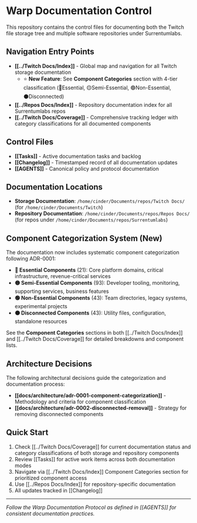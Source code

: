 # Warp Documentation Control

This repository contains the control files for documenting both the Twitch file storage tree and multiple software repositories under Surrentumlabs.

## Navigation Entry Points

- **[[../Twitch Docs/Index]]** - Global map and navigation for all Twitch storage documentation
  - ⭐ **New Feature**: See **Component Categories** section with 4-tier classification (🔴Essential, 🟡Semi-Essential, 🟢Non-Essential, ⚫Disconnected)
- **[[../Repos Docs/Index]]** - Repository documentation index for all Surrentumlabs repos  
- **[[../Twitch Docs/Coverage]]** - Comprehensive tracking ledger with category classifications for all documented components

## Control Files

- **[[Tasks]]** - Active documentation tasks and backlog
- **[[Changelog]]** - Timestamped record of all documentation updates  
- **[[AGENTS]]** - Canonical policy and protocol documentation

## Documentation Locations

- **Storage Documentation**: `/home/cinder/Documents/repos/Twitch Docs/` (for `/home/cinder/Documents/Twitch`)
- **Repository Documentation**: `/home/cinder/Documents/repos/Repos Docs/` (for repos under `/home/cinder/Documents/repos/Surrentumlabs`)

## Component Categorization System (New)

The documentation now includes systematic component categorization following ADR-0001:

- **🔴 Essential Components** (21): Core platform domains, critical infrastructure, revenue-critical services
- **🟡 Semi-Essential Components** (93): Developer tooling, monitoring, supporting services, business features  
- **🟢 Non-Essential Components** (43): Team directories, legacy systems, experimental projects
- **⚫ Disconnected Components** (43): Utility files, configuration, standalone resources

See the **Component Categories** sections in both [[../Twitch Docs/Index]] and [[../Twitch Docs/Coverage]] for detailed breakdowns and component lists.

## Architecture Decisions

The following architectural decisions guide the categorization and documentation process:

- **[[docs/architecture/adr-0001-component-categorization]]** - Methodology and criteria for component classification
- **[[docs/architecture/adr-0002-disconnected-removal]]** - Strategy for removing disconnected components

## Quick Start

1. Check [[../Twitch Docs/Coverage]] for current documentation status and category classifications of both storage and repository components
2. Review [[Tasks]] for active work items across both documentation modes
3. Navigate via [[../Twitch Docs/Index]] Component Categories section for prioritized component access
4. Use [[../Repos Docs/Index]] for repository-specific documentation
5. All updates tracked in [[Changelog]]

---

*Follow the Warp Documentation Protocol as defined in [[AGENTS]] for consistent documentation practices.*
